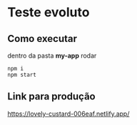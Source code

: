 # Teste evoluto

## Como executar
dentro da pasta **my-app** rodar

    npm i 
    npm start 

## Link para produção
https://lovely-custard-006eaf.netlify.app/
